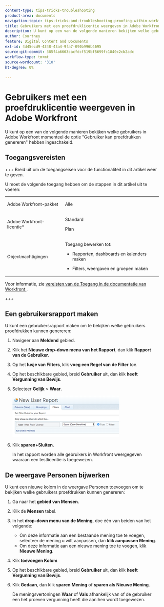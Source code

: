 ```yaml
---
content-type: tips-tricks-troubleshooting
product-area: documents
navigation-topic: tips-tricks-and-troubleshooting-proofing-within-workfront
title: Gebruikers met een proefdruklicentie weergeven in Adobe Workfront
description: U kunt op een van de volgende manieren bekijken welke gebruikers in Adobe Workfront momenteel de optie "Gebruiker kan proefdrukken genereren" hebben ingeschakeld.
author: Courtney
feature: Digital Content and Documents
exl-id: 4d45ecd9-4348-43a4-9fa7-090b996b4695
source-git-commit: 385f4a6663cacfdcf519bf5699fc1840c2cb2adc
workflow-type: tm+mt
source-wordcount: '310'
ht-degree: 0%

---
```


# Gebruikers met een proefdruklicentie weergeven in Adobe Workfront

U kunt op een van de volgende manieren bekijken welke gebruikers in Adobe Workfront momenteel de optie &quot;Gebruiker kan proefdrukken genereren&quot; hebben ingeschakeld.

## Toegangsvereisten

+++ Breid uit om de toegangseisen voor de functionaliteit in dit artikel weer te geven.

U moet de volgende toegang hebben om de stappen in dit artikel uit te voeren:

<table style="table-layout:auto"> 
 <col> 
 <col> 
 <tbody> 
  <tr> 
   <td role="rowheader">Adobe Workfront-pakket</td> 
   <td> <p>Alle</p> </td> 
  </tr> 
  <tr> 
   <td role="rowheader">Adobe Workfront-licentie*</td> 
   <td> 
   <p>Standard</p> 
   <p>Plan</p> </td> 
  </tr> 
  <tr> 
   <td role="rowheader">Objectmachtigingen</td> 
   <td> <p>Toegang bewerken tot:</p> 
    <ul> 
     <li> <p>Rapporten, dashboards en kalenders maken</p> </li> 
     <li> <p>Filters, weergaven en groepen maken</p> </li> 
    </ul> </td> 
  </tr> 
 </tbody> 
</table>

Voor informatie, zie [&#x200B; vereisten van de Toegang in de documentatie van Workfront &#x200B;](/help/quicksilver/administration-and-setup/add-users/access-levels-and-object-permissions/access-level-requirements-in-documentation.md).

+++

## Een gebruikersrapport maken

U kunt een gebruikersrapport maken om te bekijken welke gebruikers proefdrukken kunnen genereren:

1. Navigeer aan **Meldend** gebied.
1. Klik het **Nieuwe drop-down menu van het Rapport**, dan klik **Rapport van de Gebruiker**.

1. Op het **lusje van Filters**, klik **voeg een Regel van de Filter** toe.

1. Op het beschikbare gebied, breid **Gebruiker** uit, dan klik **heeft Vergunning van Bewijs**.

1. Selecteer **Gelijk** > **Waar**.

   ![&#x200B; report_prooflicenses.png &#x200B;](assets/report-prooflicenses-350x135.png)

1. Klik **sparen+Sluiten**.

   In het rapport worden alle gebruikers in Workfront weergegeven waaraan een testlicentie is toegewezen.

## De weergave Personen bijwerken

U kunt een nieuwe kolom in de weergave Personen toevoegen om te bekijken welke gebruikers proefdrukken kunnen genereren:

1. Ga naar het **gebied van Mensen**.
1. Klik de **Mensen** tabel.
1. In het **drop-down menu van de Mening**, doe één van beiden van het volgende:

   * Om deze informatie aan een bestaande mening toe te voegen, selecteer de mening u wilt aanpassen, dan **klik aanpassen Mening**.
   * Om deze informatie aan een nieuwe mening toe te voegen, klik **Nieuwe Mening**.

1. Klik **toevoegen Kolom**.
1. Op het beschikbare gebied, breid **Gebruiker** uit, dan klik **heeft Vergunning van Bewijs**.

1. Klik **Gedaan**, dan klik **sparen Mening** of **sparen als Nieuwe Mening**.

   De meningsvertoningen **Waar** of **Vals** afhankelijk van of de gebruiker een het proeven vergunning heeft die aan hen wordt toegewezen.
